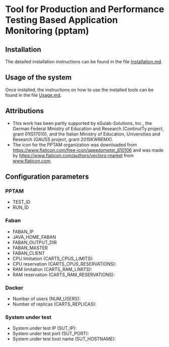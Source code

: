 # Tool for Production and Performance Testing Based Application Monitoring (pptam)

## Installation

The detailed installation instructions can be found in the file [Installation.md](Installation.md).

## Usage of the system

Once installed, the instructions on how to use the installed tools can be found in the file [Usage.md](Usage.md).

## Attributions
- This work has been partly supported by eSulab\-Solutions, Inc., the German Federal Ministry of Education and Research (ContinuITy project, grant 01IS17010), and the Italian Ministry of Education, Universities and Research (GAUSS project, grant 2015KWREMX). 
- The icon for the PPTAM organization was downloaded from https://www.flaticon.com/free-icon/speedometer_610106 and was made by https://www.flaticon.com/authors/vectors-market from www.flaticon.com.

## Configuration parameters
### PPTAM
- TEST_ID
- RUN_ID

### Faban
- FABAN_IP
- JAVA_HOME_FABAN
- FABAN_OUTPUT_DIR
- FABAN_MASTER
- FABAN_CLIENT
- CPU limitation (CARTS_CPUS_LIMITS):
- CPU reservation (CARTS_CPUS_RESERVATIONS):
- RAM limitation (CARTS_RAM_LIMITS):
- RAM reservation (CARTS_RAM_RESERVATIONS):

### Docker
- Number of users (NUM_USERS):
- Number of replicas (CARTS_REPLICAS):

### System under test
- System under test IP (SUT_IP):
- System under test port (SUT_PORT):
- System under test host name (SUT_HOSTNAME):